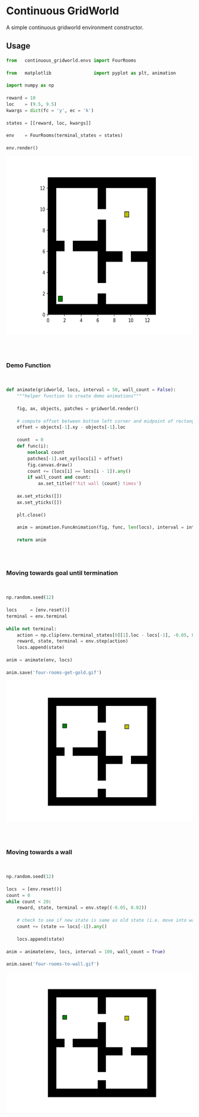 # Continuous GridWorld

A simple continuous gridworld environment constructor.

## Usage

```python
from   continuous_gridworld.envs import FourRooms

from   matplotlib                import pyplot as plt, animation

import numpy as np

reward = 10
loc    = (9.5, 9.5)
kwargs = dict(fc = 'y', ec = 'k')

states = [[reward, loc, kwargs]]

env    = FourRooms(terminal_states = states)

env.render()
```
<p align="center">
  <img src="four-rooms.png" alt="animated" style="height:480px"/>
</p>

<br>
<br>

### Demo Function

<br>

```python
def animate(gridworld, locs, interval = 50, wall_count = False):
    """helper function to create demo animations"""

    fig, ax, objects, patches = gridworld.render()

    # compute offset between bottom left corner and midpoint of rectangular agent patch
    offset = objects[-1].xy - objects[-1].loc

    count  = 0
    def func(i):
        nonlocal count
        patches[-1].set_xy(locs[i] + offset)
        fig.canvas.draw()
        count += (locs[i] == locs[i - 1]).any()
        if wall_count and count:
            ax.set_title(f'hit wall {count} times')

    ax.set_xticks([])
    ax.set_yticks([])

    plt.close()

    anim = animation.FuncAnimation(fig, func, len(locs), interval = interval)

    return anim
```

<br><br>

### Moving towards goal until termination

<br>

```python
np.random.seed(12)

locs     = [env.reset()]
terminal = env.terminal

while not terminal:
    action = np.clip(env.terminal_states[0][1].loc - locs[-1], -0.05, 0.05)
    reward, state, terminal = env.step(action)
    locs.append(state)
    
anim = animate(env, locs)

anim.save('four-rooms-get-gold.gif')
```

<p align="center">
  <img src="four-rooms-get-gold.gif" alt="animated" />
</p>

<br><br>

### Moving towards a wall

<br>

```python
np.random.seed(12)

locs  = [env.reset()]
count = 0
while count < 20:
    reward, state, terminal = env.step((-0.05, 0.02))

    # check to see if new state is same as old state (i.e. move into wall)
    count += (state == locs[-1]).any()
    
    locs.append(state)
    
anim = animate(env, locs, interval = 100, wall_count = True)

anim.save('four-rooms-to-wall.gif')
```
<p align="center">
  <img src="four-rooms-to-wall.gif" alt="animated" />
</p>